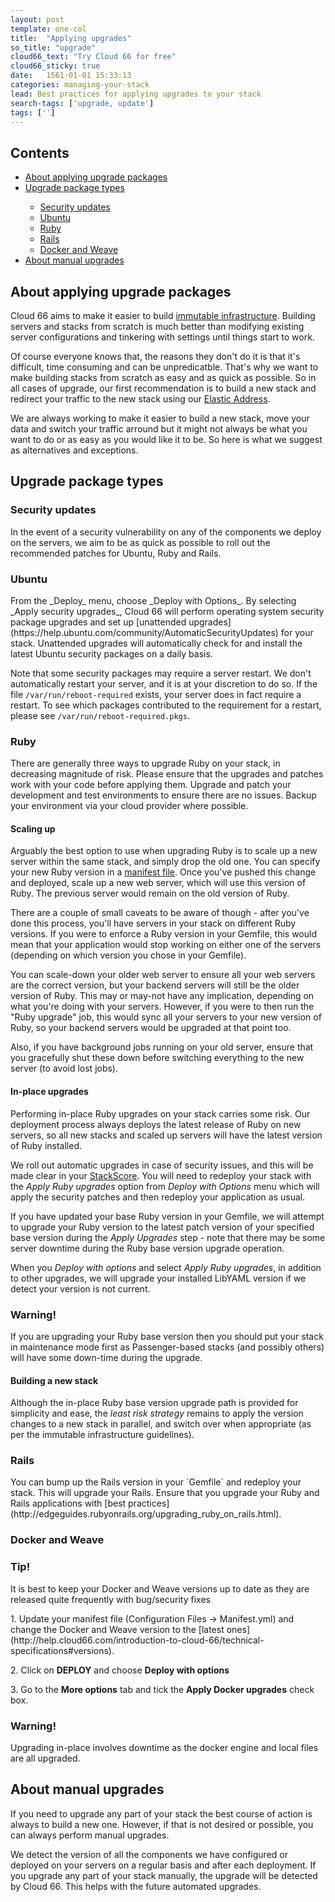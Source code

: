 ```yaml
---
layout: post
template: one-col
title:  "Applying upgrades"
so_title: "upgrade"
cloud66_text: "Try Cloud 66 for free"
cloud66_sticky: true
date:   1561-01-01 15:33:13
categories: managing-your-stack
lead: Best practices for applying upgrades to your stack
search-tags: ['upgrade, update']
tags: ['']
---
```


<h2>Contents</h2>
<ul class="page-toc">
    <li><a href="#about">About applying upgrade packages</a></li>
    <li><a href="#types">Upgrade package types</a></li>
        <ul style="margin-bottom:0em">
	        <li><a href="#updates">Security updates</a></li>
	        <li><a href="#ubuntu">Ubuntu</a></li>
	        <li><a href="#ruby">Ruby</a></li>
	        <li><a href="#rails">Rails</a></li>
            <li><a href="#docker">Docker and Weave</a></li>
        </ul>
    </li>
    <li>
        <a href="#manual">About manual upgrades</a>
    </li>
</ul>

<h2 id="about">About applying upgrade packages</h2>
Cloud 66 aims to make it easier to build <a href="http://www.chadfowler.com/blog/2013/06/23/immutable-deployments/">immutable infrastructure</a>. Building servers and stacks from scratch is much better than modifying existing server configurations and tinkering with settings until things start to work.

Of course everyone knows that, the reasons they don't do it is that it's difficult, time consuming and can be unpredicatble. That's why we want to make building stacks from scratch as easy and as quick as possible. So in all cases of upgrade, our first recommendation is to build a new stack and redirect your traffic to the new stack using our [Elastic Address](/network/failover-groups).

We are always working to make it easier to build a new stack, move your data and switch your traffic arround but it might not always be what you want to do or as easy as you would like it to be. So here is what we suggest as alternatives and exceptions.

<h2 id="types">Upgrade package types</h2>
<h3 id="updates">Security updates</h3>

In the event of a security vulnerability on any of the components we deploy on the servers, we aim to be as quick as possible to roll out the recommended patches for Ubuntu, Ruby and Rails.

<h3 id="ubuntu">Ubuntu</h3>
From the _Deploy_ menu, choose _Deploy with Options_. By selecting _Apply security upgrades_, Cloud 66 will perform operating system security package upgrades and set up [unattended upgrades](https://help.ubuntu.com/community/AutomaticSecurityUpdates) for your stack. Unattended upgrades will automatically check for and install the latest Ubuntu security packages on a daily basis.

Note that some security packages may require a server restart. We don't automatically restart your server, and it is at your discretion to do so. If the file `/var/run/reboot-required` exists, your server does in fact require a restart. To see which packages contributed to the requirement for a restart, please see `/var/run/reboot-required.pkgs`.

<h3 id="ruby">Ruby</h3>
There are generally three ways to upgrade Ruby on your stack, in decreasing magnitude of risk. Please ensure that the upgrades and patches work with your code before applying them. Upgrade and patch your development and test environments to ensure there are no issues. Backup your environment via your cloud provider where possible.

#### Scaling up
Arguably the best option to use when upgrading Ruby is to scale up a new server within the same stack, and simply drop the old one. You can specify your new Ruby version in a [manifest file](/building-your-stack/getting-started-with-manifest-files). Once you've pushed this change and deployed, scale up a new web server, which will use this version of Ruby. The previous server would remain on the old version of Ruby.

There are a couple of small caveats to be aware of though - after you've done this process, you'll have servers in your stack on different Ruby versions. If you were to enforce a Ruby version in your Gemfile, this would mean that your application would stop working on either one of the servers (depending on which version you chose in your Gemfile).

You can scale-down your older web server to ensure all your web servers are the correct version, but your backend servers will still be the older version of Ruby. This may or may-not have any implication, depending on what you're doing with your servers. However, if you were to then run the "Ruby upgrade" job, this would sync all your servers to your new version of Ruby, so your backend servers would be upgraded at that point too.

Also, if you have background jobs running on your old server, ensure that you gracefully shut these down before switching everything to the new server (to avoid lost jobs).

#### In-place upgrades
Performing in-place Ruby upgrades on your stack carries some risk. Our deployment process always deploys the latest release of Ruby on new servers, so all new stacks and scaled up servers will have the latest version of Ruby installed.

We roll out automatic upgrades in case of security issues, and this will be made clear in your [StackScore](/building-your-stack/stack-definition#stackscore). You will need to redeploy your stack with the _Apply Ruby upgrades_ option from _Deploy with Options_ menu which will apply the security patches and then redeploy your application as usual.

If you have updated your base Ruby version in your Gemfile, we will attempt to upgrade your Ruby version to the latest patch version of your specified base version during the _Apply Upgrades_ step - note that there may be some server downtime during the Ruby base version upgrade operation.

When you _Deploy with options_ and select _Apply Ruby upgrades_, in addition to other upgrades, we will upgrade your installed LibYAML version if we detect your version is not current.

<div class="notice notice-danger">
    <h3>Warning!</h3>
    <p>If you are upgrading your Ruby base version then you should put your stack in maintenance mode first as Passenger-based stacks (and possibly others) will have some down-time during the upgrade.</p>
</div>

#### Building a new stack
Although the in-place Ruby base version upgrade path is provided for simplicity and ease, the <i>least risk strategy</i> remains to apply the version changes to a new stack in parallel, and switch over when appropriate (as per the immutable infrastructure guidelines).

<h3 id="rails">Rails</h3>
You can bump up the Rails version in your `Gemfile` and redeploy your stack. This will upgrade your Rails. Ensure that you upgrade your Ruby and Rails applications with [best practices](http://edgeguides.rubyonrails.org/upgrading_ruby_on_rails.html).

<h3 id="docker">Docker and Weave</h3>
<div class="notice">
    <h3>Tip!</h3>
    <p>It is best to keep your Docker and Weave versions up to date as they are released quite frequently with bug/security fixes </p>
</div>
1. Update your manifest file (Configuration Files -> Manifest.yml) and change the Docker and Weave version to the [latest ones](http://help.cloud66.com/introduction-to-cloud-66/technical-specifications#versions).

<p>2. Click on <b>DEPLOY</b> and choose <b>Deploy with options</b></p>
<p>3. Go to the <b>More options</b> tab and tick the <b>Apply Docker upgrades</b> check box.</p>

<div class="notice notice-danger">
    <h3>Warning!</h3>
    <p>Upgrading in-place involves downtime as the docker engine and local files are all upgraded.</p>
</div>

<h2 id="manual">About manual upgrades</h2>
If you need to upgrade any part of your stack the best course of action is always to build a new one. However, if that is not desired or possible, you can always perform manual upgrades.

We detect the version of all the components we have configured or deployed on your servers on a regular basis and after each deployment. If you upgrade any part of your stack manually, the upgrade will be detected by Cloud 66. This helps with the future automated upgrades.